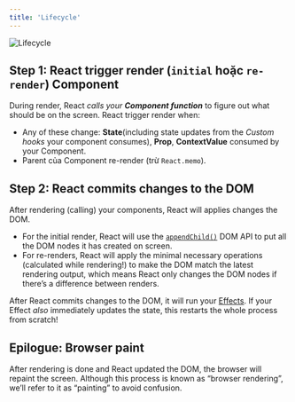 ```yaml
---
title: 'Lifecycle'
---
```


![Lifecycle](https://i.imgur.com/tSYbUyv.png)

## Step 1: React trigger render (`initial` hoặc `re-render`) Component

During render, React _calls your **Component function**_ to figure out what should be on the screen. React trigger render when:

- Any of these change: **State**(including state updates from the _Custom hooks_ your component consumes), **Prop**, **ContextValue** consumed by your Component.
- Parent của Component re-render (trừ `React.memo`).

## Step 2: React commits changes to the DOM

After rendering (calling) your components, React will applies changes the DOM.

- For the initial render, React will use the [`appendChild()`](https://developer.mozilla.org/en-US/docs/Web/API/Node/appendChild) DOM API to put all the DOM nodes it has created on screen.
- For re-renders, React will apply the minimal necessary operations (calculated while rendering!) to make the DOM match the latest rendering output, which means React only changes the DOM nodes if there’s a difference between renders.

After React commits changes to the DOM, it will run your [Effects](./hooks.md#useeffect). If your Effect _also_ immediately updates the state, this restarts the whole process from scratch!

## Epilogue: Browser paint

After rendering is done and React updated the DOM, the browser will repaint the screen. Although this process is known as “browser rendering”, we’ll refer to it as “painting” to avoid confusion.
